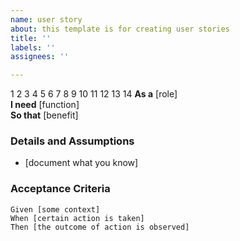 ```yaml
---
name: user story
about: this template is for creating user stories
title: ''
labels: ''
assignees: ''

---
```


1
2
3
4
5
6
7
8
9
10
11
12
13
14
 **As a** [role]  
 **I need** [function]  
 **So that** [benefit]  
   
 ### Details and Assumptions
 * [document what you know]
   
 ### Acceptance Criteria  
   
 ```gherkin
 Given [some context]
 When [certain action is taken]
 Then [the outcome of action is observed]
